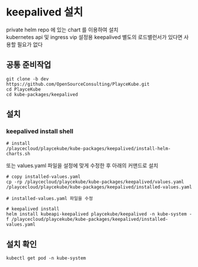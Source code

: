 # keepalived 설치

private helm repo 에 있는 chart 를 이용하여 설치  
kubernetes api 및 ingress vip 설정용 keepalived
별도의 로드밸런서가 있다면 사용할 필요가 없다

## 공통 준비작업

```ShellSession
git clone -b dev https://github.com/OpenSourceConsulting/PlayceKube.git
cd PlayceKube
cd kube-packages/keepalived
```

## 설치

### keepalived install shell

```ShellSession
# install
/playcecloud/playcekube/kube-packages/keepalived/install-helm-charts.sh
```

또는 values.yaml 파일을 설정에 맞게 수정한 후 아래의 커맨드로 설치

```ShellSession
# copy installed-values.yaml
cp -rp /playcecloud/playcekube/kube-packages/keepalived/values.yaml /playcecloud/playcekube/kube-packages/keepalived/installed-values.yaml

# installed-values.yaml 파일을 수정

# keepalived install
helm install kubeapi-keepalived playcekube/keepalived -n kube-system -f /playcecloud/playcekube/kube-packages/keepalived/installed-values.yaml
```

## 설치 확인

```ShellSession
kubectl get pod -n kube-system
```

